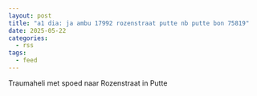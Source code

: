 ```yaml
---
layout: post
title: "a1 dia: ja ambu 17992 rozenstraat putte nb putte bon 75819"
date: 2025-05-22
categories: 
  - rss
tags: 
  - feed
---
```


Traumaheli met spoed naar Rozenstraat in Putte
